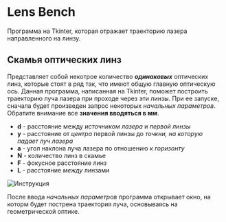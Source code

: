 # Lens Bench
Программа на Tkinter, которая отражает траекторию лазера направленного на линзу.
## Скамья оптических линз
Представляет собой некотрое количество ***одинаковых*** оптических линз, которые стоят в ряд так, что имеют общую главную оптическую ось.
Данная программа, написанная на Tkinter, поможет построить траекторию луча лазера при проходе через эти линзы.
При ее запуске, сначала будет произведен запрос некоторых *начальных параметров*. Обратите внимание все **значения вводяться в мм**.
- **d** - расстояние между *источником лазера* и *первой линзы*
- **y** - расстояние от *центра* первой линзы до *точкни, на которую падает луч лазера*
- **а** - угол наклона луча лазера по отношению *к горизонту*
- **N** - количество линз в скамье
- **F** - фокусное расстояние линз
- **L** - расстояние *между* линзами

![Инструкция](https://user-images.githubusercontent.com/85022291/154834987-cae04bd4-4a3d-414d-b5bd-12a41fb63d15.png)

После ввода *начальных параметров* программа открывает окно, на которм будет пострена траектория луча, основываясь на геометрической оптике.
